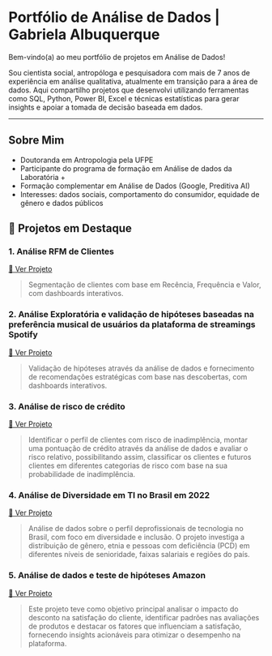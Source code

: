 # Portfólio de Análise de Dados | Gabriela Albuquerque

Bem-vindo(a) ao meu portfólio de projetos em Análise de Dados!  

Sou cientista social, antropóloga e pesquisadora com mais de 7 anos de experiência em análise qualitativa, atualmente em transição para a área de dados. Aqui compartilho projetos que desenvolvi utilizando ferramentas como SQL, Python, Power BI, Excel e técnicas estatísticas para gerar insights e apoiar a tomada de decisão baseada em dados.

---

## Sobre Mim

- Doutoranda em Antropologia pela UFPE
- Participante do programa de formação em Análise de dados da Laboratória +
- Formação complementar em Análise de Dados (Google, Preditiva AI)
- Interesses: dados sociais, comportamento do consumidor, equidade de gênero e dados públicos


## 🌟 Projetos em Destaque

### 1. Análise RFM de Clientes
[🔗 Ver Projeto](https://github.com/gabrielacalbuquerque/segmentacaodados)
> Segmentação de clientes com base em Recência, Frequência e Valor, com dashboards interativos.

### 2. Análise Exploratória e validação de hipóteses baseadas na preferência musical de usuários da plataforma de streamings Spotify
[🔗 Ver Projeto](https://github.com/gabrielacalbuquerque/valid-hipoteses)
> Validação de hipóteses através da análise de dados e fornecimento de recomendações estratégicas com base nas descobertas, com dashboards interativos.


### 3. Análise de risco de crédito 
[🔗 Ver Projeto](https://github.com/gabrielacalbuquerque/analise-risco-credito/)
> Identificar o perfil de clientes com risco de inadimplência, montar uma pontuação de crédito através da análise de dados e avaliar o risco relativo, possibilitando assim, classificar os clientes e futuros clientes em diferentes categorias de risco com base na sua probabilidade de inadimplência.

### 4. Análise de Diversidade em TI no Brasil em 2022
[🔗 Ver Projeto](https://github.com/gabrielacalbuquerque/diversidade-tecnologia)
> Análise de dados sobre o perfil deprofissionais de tecnologia no Brasil, com foco em diversidade e inclusão. O projeto investiga a distribuição de gênero, etnia e pessoas com deficiência (PCD) em diferentes níveis de senioridade, faixas salariais e regiões do país.

### 5. Análise de dados e teste de hipóteses Amazon
[🔗 Ver Projeto](https://github.com/gabrielacalbuquerque/projeto-amazon/)
> Este projeto teve como objetivo principal analisar o impacto do desconto na satisfação do cliente, identificar padrões nas avaliações de produtos e destacar os fatores que influenciam a satisfação, fornecendo insights acionáveis para otimizar o desempenho na plataforma.
